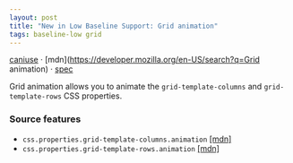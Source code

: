 ```yaml
---
layout: post
title: "New in Low Baseline Support: Grid animation"
tags: baseline-low grid
---
```


[caniuse](https://caniuse.com/?search=grid-animation) · [mdn](https://developer.mozilla.org/en-US/search?q=Grid animation) · [spec](https://drafts.csswg.org/css-grid-2/#track-sizing)

Grid animation allows you to animate the `grid-template-columns` and `grid-template-rows` CSS properties.

### Source features

- ``css.properties.grid-template-columns.animation`` [[mdn]](https://developer.mozilla.org/en-US/search?q=css.properties.grid-template-columns.animation)
- ``css.properties.grid-template-rows.animation`` [[mdn]](https://developer.mozilla.org/en-US/search?q=css.properties.grid-template-rows.animation)
